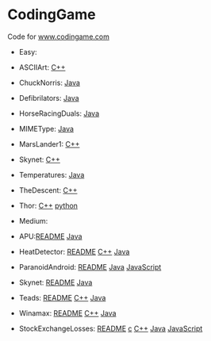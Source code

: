 # CodingGame
Code for www.codingame.com

* Easy: 

 * ASCIIArt: [C++](https://github.com/AndLydakis/CodingGame/blob/master/easy/ASCIIArt/ASCIIArt.cpp)
 * ChuckNorris: [Java](https://github.com/AndLydakis/CodingGame/blob/master/easy/ChuckNorris/ChuckNorris.java)
 * Defibrilators: [Java](https://github.com/AndLydakis/CodingGame/blob/master/easy/Defibrillators/Defibrillators.java)
 * HorseRacingDuals: [Java](https://github.com/AndLydakis/CodingGame/blob/master/easy/Defibrillators/Defibrillators.java)
 * MIMEType: [Java](https://github.com/AndLydakis/CodingGame/blob/master/easy/MIMEType/MIMEType.java)
 * MarsLander1: [C++](https://github.com/AndLydakis/CodingGame/blob/master/easy/MarsLander1/marsLander1.cpp)
 * Skynet: [C++](https://github.com/AndLydakis/CodingGame/blob/master/easy/Skynet/skynet.cpp)
 * Temperatures: [Java](https://github.com/AndLydakis/CodingGame/blob/master/easy/Temperatures/temperatures.java)
 * TheDescent: [C++](https://github.com/AndLydakis/CodingGame/blob/master/easy/TheDescent/theDescent.cpp)
 * Thor: [C++](https://github.com/AndLydakis/CodingGame/blob/master/easy/thor/thor.cpp) [python](https://github.com/AndLydakis/CodingGame/blob/master/easy/thor/thor.py)
 
  
* Medium:

 * APU:[README](https://github.com/AndLydakis/CodingGame/blob/master/medium/APU/APU.README) [Java](https://github.com/AndLydakis/CodingGame/blob/master/medium/APU/APU.java)
 * HeatDetector: [README](https://github.com/AndLydakis/CodingGame/blob/master/medium/HeatDetector/HeatDetector.README) [C++](https://github.com/AndLydakis/CodingGame/blob/master/medium/HeatDetector/HeatDetector.cpp) [Java](https://github.com/AndLydakis/CodingGame/blob/master/medium/HeatDetector/HeatDetector.java)
 * ParanoidAndroid: [README](https://github.com/AndLydakis/CodingGame/blob/master/medium/ParanoidAndroid/ParanoidAndroid.README) [Java](https://github.com/AndLydakis/CodingGame/blob/master/medium/ParanoidAndroid/ParanoidAndroid.java) [JavaScript](https://github.com/AndLydakis/CodingGame/blob/master/medium/ParanoidAndroid/ParanoidAndroid.js)
 * Skynet: [README](https://github.com/AndLydakis/CodingGame/blob/master/medium/Skynet/Skynet.README) [Java](https://github.com/AndLydakis/CodingGame/blob/master/medium/Skynet/Skynet.java)
 * Teads: [README](https://github.com/AndLydakis/CodingGame/blob/master/medium/Teads/Teads.README) [C++](https://github.com/AndLydakis/CodingGame/blob/master/medium/Teads/Teads.cpp) [Java](https://github.com/AndLydakis/CodingGame/blob/master/medium/Teads/Teads.java)
 * Winamax: [README](https://github.com/AndLydakis/CodingGame/blob/master/medium/Winamax/Winamax.README) [C++](https://github.com/AndLydakis/CodingGame/blob/master/medium/Winamax/Winamax.cpp) [Java](https://github.com/AndLydakis/CodingGame/blob/master/medium/Winamax/Winamax.java)
 * StockExchangeLosses: [README](https://github.com/AndLydakis/CodingGame/blob/master/medium/StockExchangeLosses/StockExchangeLosses.README) [c](https://github.com/AndLydakis/CodingGame/blob/master/medium/StockExchangeLosses/StockExchangeLosses.c) [C++](https://github.com/AndLydakis/CodingGame/blob/master/medium/StockExchangeLosses/StockExchangeLosses.cpp) [Java](https://github.com/AndLydakis/CodingGame/blob/master/medium/StockExchangeLosses/StockExchangeLosses.java) [JavaScript](https://github.com/AndLydakis/CodingGame/blob/master/medium/StockExchangeLosses/StockExchangeLosses.js)

